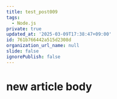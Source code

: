 ```yaml
---
title: test_post009
tags:
  - Node.js
private: true
updated_at: '2025-03-09T17:38:47+09:00'
id: 761b766442a515d2308d
organization_url_name: null
slide: false
ignorePublish: false
---
```

# new article body
